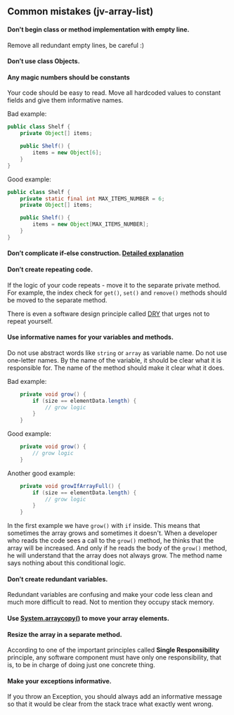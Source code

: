## Common mistakes (jv-array-list)

#### Don't begin class or method implementation with empty line.
Remove all redundant empty lines, be careful :)
#### Don’t use class Objects.
#### Any magic numbers should be constants
Your code should be easy to read. Move all hardcoded values to constant fields and give them informative names.

Bad example:
```java
public class Shelf {
    private Object[] items;

    public Shelf() {
        items = new Object[6];
    }
}
```
Good example:
```java
public class Shelf {
    private static final int MAX_ITEMS_NUMBER = 6;
    private Object[] items;

    public Shelf() {
        items = new Object[MAX_ITEMS_NUMBER];
    }
}
```
#### Don’t complicate if-else construction. [Detailed explanation](./../complicated-if-else.md)
#### Don’t create repeating code.
If the logic of your code repeats - move it to the separate private method. For example, the index check for `get()`, `set()` and `remove()` methods should be moved to the separate method.

There is even a software design principle called [DRY](https://dzone.com/articles/software-design-principles-dry-and-kiss) that urges not to repeat yourself.
#### Use informative names for your variables and methods.
Do not use abstract words like `string` or `array` as variable name. Do not use one-letter names. 
By the name of the variable, it should be clear what it is responsible for. The name of the method should make it clear what it does.

Bad example:
```java
    private void grow() {
        if (size == elementData.length) {
            // grow logic
        }
    }
```
Good example:
```java
    private void grow() {
        // grow logic
    }
```
Another good example:
```java
    private void growIfArrayFull() {
        if (size == elementData.length) {
            // grow logic
        }
    }
```
In the first example we have `grow()` with `if` inside. 
This means that sometimes the array grows and sometimes it doesn't. When a developer who reads the code sees a call to the `grow()` method, 
he thinks that the array will be increased. And only if he reads the body of the `grow()` method, he will understand that the array does not always grow. 
The method name says nothing about this conditional logic.
#### Don’t create redundant variables.
Redundant variables are confusing and make your code less clean and much more difficult to read. Not to mention they occupy stack memory.
#### Use [System.arraycopy()](https://docs.oracle.com/javase/8/docs/api/java/lang/System.html#arraycopy-java.lang.Object-int-java.lang.Object-int-int-) to move your array elements.
#### Resize the array in a separate method.
According to one of the important principles called **Single Responsibility** principle, any software component must have only one responsibility, that is, to be in charge of doing just one concrete thing.
#### Make your exceptions informative.
If you throw an Exception, you should always add an informative message so that it would be clear from the stack trace what exactly went wrong.

